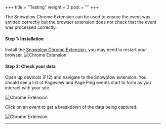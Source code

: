 +++
title = "Testing"
weight = 3
post = ""
+++


The Snowplow Chrome Extension can be used to ensure the event was emitted correctly but the browser extension does not check that the event was processed correctly. 

#### **Step 1:** Installation
Install the [Snowplow Chrome Extension](https://chrome.google.com/webstore/detail/snowplow-inspector/maplkdomeamdlngconidoefjpogkmljm?hl=en), you may need to restart your browser.
![Chrome Extension](../images/install.png?classes=shadow)

#### **Step 2:** Check your data
Open up devtools (F12) and navigate to the Snowplow extension. You should see a list of Pageview and Page Ping events start to form as you interact with your site.

![Chrome Extension](../images/extension_events.png?width=20pc)

Click on an event to get a breakdown of the data being captured.

![Chrome Extension](../images/extension_breakdown.png?width=40pc)


<!-- To get the full picture, tracking must be QA’d using the Snowplow Mini, not just by simply checking in the browser.

Note: both events and context entities must be tested thoroughly - if a context entity
that is appended to an event fails validation, the whole event will fail validation.

To QA events in Snowplow Mini:
1. The collector endpoint in the tracker code should be set to point to the Snowplow
Mini collector endpoint. The endpoint address can be found in your console under
Data Structures > Testing Details.
2. Events can be triggered manually (from a testflight app, staging site, GTM preview
mode etc).
3. The processed events can then be viewed in Kibana as shown below. The “bad”
index should be checked too, to ensure that no events are landing there. -->

***
